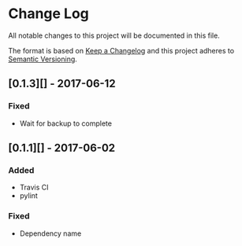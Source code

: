 # Change Log
All notable changes to this project will be documented in this file.

The format is based on [Keep a Changelog](http://keepachangelog.com/)
and this project adheres to [Semantic Versioning](http://semver.org/).

## [0.1.3][] - 2017-06-12
### Fixed
-   Wait for backup to complete

## [0.1.1][] - 2017-06-02
### Added
-   Travis CI
-   pylint

### Fixed
-   Dependency name

